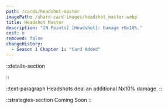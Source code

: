 ```yaml
---
path: /cards/headshot-master
imagePath: /shard-card-images/headshot_master.webp
title: Headshot Master
description: "[N Points] [Headshot]: Damage +Nx10%."
cost: n
removed: false
changeHistory:
  - Season 1 Chapter 1: "Card Added"
---
```


::details-section

::

::text-paragraph
Headshots deal an additional Nx10% damage.
::

::strategies-section
Coming Soon
::
